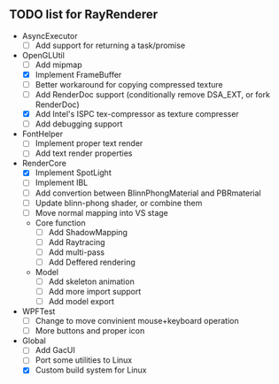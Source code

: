 ## TODO list for RayRenderer

* AsyncExecutor
  - [ ] Add support for returning a task/promise

* OpenGLUtil
  - [ ] Add mipmap
  - [x] Implement FrameBuffer
  - [ ] Better workaround for copying compressed texture
  - [ ] Add RenderDoc support (conditionally remove DSA_EXT, or fork RenderDoc)
  - [x] Add Intel's ISPC tex-compressor as texture compresser
  - [ ] Add debugging support

* FontHelper
  - [ ] Implement proper text render
  - [ ] Add text render properties

* RenderCore
  - [x] Implement SpotLight
  - [ ] Implement IBL
  - [ ] Add convertion between BlinnPhongMaterial and PBRmaterial
  - [ ] Update blinn-phong shader, or combine them
  - [ ] Move normal mapping into VS stage
  * Core function
    - [ ] Add ShadowMapping
    - [ ] Add Raytracing
    - [ ] Add multi-pass
    - [ ] Add Deffered rendering
  * Model
    - [ ] Add skeleton animation
    - [ ] Add more import support
    - [ ] Add model export

* WPFTest
  - [ ] Change to move convinient mouse+keyboard operation
  - [ ] More buttons and proper icon

* Global
  - [ ] Add GacUI
  - [ ] Port some utilities to Linux 
  - [x] Custom build system for Linux